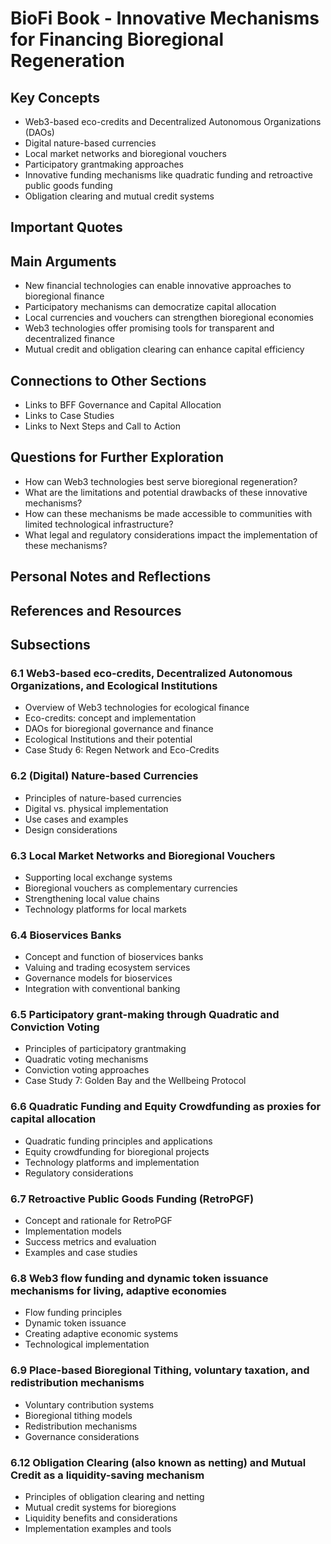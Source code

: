 # BioFi Book - Innovative Mechanisms for Financing Bioregional Regeneration

## Key Concepts
- Web3-based eco-credits and Decentralized Autonomous Organizations (DAOs)
- Digital nature-based currencies
- Local market networks and bioregional vouchers
- Participatory grantmaking approaches
- Innovative funding mechanisms like quadratic funding and retroactive public goods funding
- Obligation clearing and mutual credit systems

## Important Quotes

## Main Arguments
- New financial technologies can enable innovative approaches to bioregional finance
- Participatory mechanisms can democratize capital allocation
- Local currencies and vouchers can strengthen bioregional economies
- Web3 technologies offer promising tools for transparent and decentralized finance
- Mutual credit and obligation clearing can enhance capital efficiency

## Connections to Other Sections
- Links to BFF Governance and Capital Allocation
- Links to Case Studies
- Links to Next Steps and Call to Action

## Questions for Further Exploration
- How can Web3 technologies best serve bioregional regeneration?
- What are the limitations and potential drawbacks of these innovative mechanisms?
- How can these mechanisms be made accessible to communities with limited technological infrastructure?
- What legal and regulatory considerations impact the implementation of these mechanisms?

## Personal Notes and Reflections

## References and Resources

## Subsections

### 6.1 Web3-based eco-credits, Decentralized Autonomous Organizations, and Ecological Institutions
- Overview of Web3 technologies for ecological finance
- Eco-credits: concept and implementation
- DAOs for bioregional governance and finance
- Ecological Institutions and their potential
- Case Study 6: Regen Network and Eco-Credits

### 6.2 (Digital) Nature-based Currencies
- Principles of nature-based currencies
- Digital vs. physical implementation
- Use cases and examples
- Design considerations

### 6.3 Local Market Networks and Bioregional Vouchers
- Supporting local exchange systems
- Bioregional vouchers as complementary currencies
- Strengthening local value chains
- Technology platforms for local markets

### 6.4 Bioservices Banks
- Concept and function of bioservices banks
- Valuing and trading ecosystem services
- Governance models for bioservices
- Integration with conventional banking

### 6.5 Participatory grant-making through Quadratic and Conviction Voting
- Principles of participatory grantmaking
- Quadratic voting mechanisms
- Conviction voting approaches
- Case Study 7: Golden Bay and the Wellbeing Protocol

### 6.6 Quadratic Funding and Equity Crowdfunding as proxies for capital allocation
- Quadratic funding principles and applications
- Equity crowdfunding for bioregional projects
- Technology platforms and implementation
- Regulatory considerations

### 6.7 Retroactive Public Goods Funding (RetroPGF)
- Concept and rationale for RetroPGF
- Implementation models
- Success metrics and evaluation
- Examples and case studies

### 6.8 Web3 flow funding and dynamic token issuance mechanisms for living, adaptive economies
- Flow funding principles
- Dynamic token issuance
- Creating adaptive economic systems
- Technological implementation

### 6.9 Place-based Bioregional Tithing, voluntary taxation, and redistribution mechanisms
- Voluntary contribution systems
- Bioregional tithing models
- Redistribution mechanisms
- Governance considerations

### 6.12 Obligation Clearing (also known as netting) and Mutual Credit as a liquidity-saving mechanism
- Principles of obligation clearing and netting
- Mutual credit systems for bioregions
- Liquidity benefits and considerations
- Implementation examples and tools 